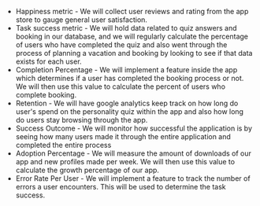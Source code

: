 - Happiness metric - We will collect user reviews and rating from the app store to gauge general user satisfaction.
- Task success metric - We will hold data related to quiz answers and booking in our database, and we will regularly calculate the percentage of users who have completed the quiz and also went through the process of planning a vacation and booking by looking to see if that data exists for each user.
- Completion Percentage - We will implement a feature inside the app which determines if a user has completed the booking process or not. We will then use this value to calculate the percent of users who complete booking.
- Retention - We will have google analytics keep track on how long do user's spend on the personality quiz within the app and also how long do users stay browsing through the app.
- Success Outcome - We will monitor how successful the application is by seeing how many users made it through the entire application and completed the entire process
- Adoption Percentage - We will measure the amount of downloads of our app and new profiles made per week. We will then use this value to calculate the growth percentage of our app.
- Error Rate Per User - We will implement a feature to track the number of errors a user encounters. This will be used to determine the task success.